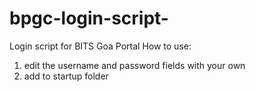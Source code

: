 # bpgc-login-script-
Login script for BITS Goa Portal
How to use:

1. edit the username and password fields with your own
2. add to startup folder


